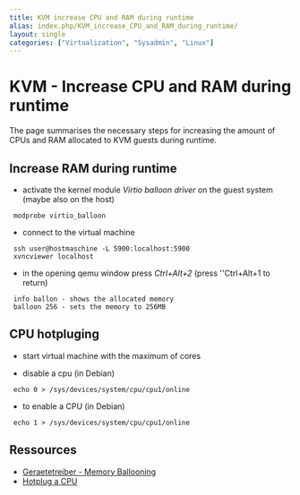```yaml
---
title: KVM increase CPU and RAM during runtime
alias: index.php/KVM_increase_CPU_and_RAM_during_runtime/
layout: single
categories: ["Virtualization", "Sysadmin", "Linux"]
---
```


KVM - Increase CPU and RAM during runtime
=========================================

The page summarises the necessary steps for increasing the amount of
CPUs and RAM allocated to KVM guests during runtime.

Increase RAM during runtime
---------------------------

-   activate the kernel module *Virtio balloon driver* on the guest
    system (maybe also on the host)

` modprobe virtio_balloon`

-   connect to the virtual machine

` ssh user@hostmaschine -L 5900:localhost:5900 `  
` xvncviewer localhost`

-   in the opening qemu window press *Ctrl+Alt+2* (press ''Ctrl+Alt+1
    to return)

` info ballon - shows the allocated memory`  
` balloon 256 - sets the memory to 256MB`

CPU hotpluging
--------------

-   start virtual machine with the maximum of cores

<!-- -->

-   disable a cpu (in Debian)

` echo 0 > /sys/devices/system/cpu/cpu1/online`

-   to enable a CPU (in Debian)

` echo 1 > /sys/devices/system/cpu/cpu1/online`

Ressources
----------

-   [Geraetetreiber - Memory
    Ballooning](http://qemu-buch.de/de/index.php/QEMU-KVM-Buch/_Virtuelle_Hardware/_Paravirtualisierte_Ger%C3%A4tetreiber#Memory_Balloning%7CParavirtualisierte)
-   [Hotplug a
    CPU](http://www.cyberciti.biz/faq/debian-rhel-centos-redhat-suse-hotplug-cpu/%7CLinux)

